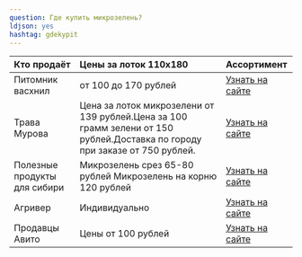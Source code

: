 ```yaml
---
question: Где купить микрозелень?
ldjson: yes 
hashtag: gdekypit
---
```


| Кто продаёт | Цены за лоток 110х180 | Ассортимент |
| :---    | :-----  | :-----   |
|Питомник васхнил|	от 100 до 170 рублей|  [Узнать на сайте](https://vashnil.ru/katalog/novosibirsk/mikrozelen/gotovaa-mikrozelen) |
|Трава Мурова| Цена за лоток микрозелени от 139 рублей.Цена за 100 грамм зелени от 150 рублей.Доставка по городу при заказе от 750 рублей.| [Узнать на сайте](https://vk.com/travamurava_nsk)
|Полезные продукты для сибири|Микрозелень срез 65-80 рублей Микрозелень на корню 120 рублей| [Узнать на сайте](https://sibrostok.ru/microzelen)
|Агривер|Индивидуально| [Узнать на сайте](https://agriver-fresh.ru/flowers/index.html)
|Продавцы Авито| Цены от 100 рублей | [Узнать на сайте](https://www.avito.ru/novosibirsk/produkty_pitaniya/mikrozelen_2437261051)

